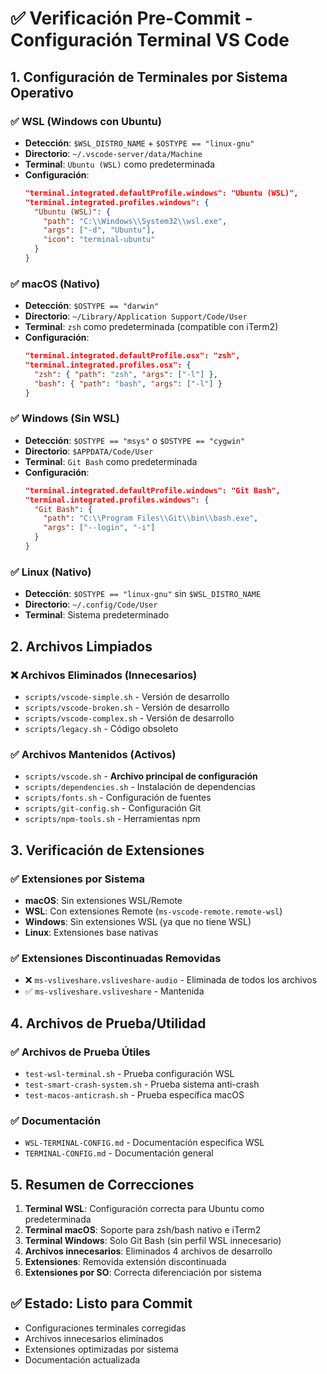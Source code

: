 # ✅ Verificación Pre-Commit - Configuración Terminal VS Code

## 1. Configuración de Terminales por Sistema Operativo

### ✅ WSL (Windows con Ubuntu)
- **Detección**: `$WSL_DISTRO_NAME` + `$OSTYPE == "linux-gnu"`
- **Directorio**: `~/.vscode-server/data/Machine`
- **Terminal**: `Ubuntu (WSL)` como predeterminada
- **Configuración**:
  ```json
  "terminal.integrated.defaultProfile.windows": "Ubuntu (WSL)",
  "terminal.integrated.profiles.windows": {
    "Ubuntu (WSL)": {
      "path": "C:\\Windows\\System32\\wsl.exe",
      "args": ["-d", "Ubuntu"],
      "icon": "terminal-ubuntu"
    }
  }
  ```

### ✅ macOS (Nativo)
- **Detección**: `$OSTYPE == "darwin"`
- **Directorio**: `~/Library/Application Support/Code/User`
- **Terminal**: `zsh` como predeterminada (compatible con iTerm2)
- **Configuración**:
  ```json
  "terminal.integrated.defaultProfile.osx": "zsh",
  "terminal.integrated.profiles.osx": {
    "zsh": { "path": "zsh", "args": ["-l"] },
    "bash": { "path": "bash", "args": ["-l"] }
  }
  ```

### ✅ Windows (Sin WSL)
- **Detección**: `$OSTYPE == "msys"` o `$OSTYPE == "cygwin"`
- **Directorio**: `$APPDATA/Code/User`
- **Terminal**: `Git Bash` como predeterminada
- **Configuración**:
  ```json
  "terminal.integrated.defaultProfile.windows": "Git Bash",
  "terminal.integrated.profiles.windows": {
    "Git Bash": {
      "path": "C:\\Program Files\\Git\\bin\\bash.exe",
      "args": ["--login", "-i"]
    }
  }
  ```

### ✅ Linux (Nativo)
- **Detección**: `$OSTYPE == "linux-gnu"` sin `$WSL_DISTRO_NAME`
- **Directorio**: `~/.config/Code/User`
- **Terminal**: Sistema predeterminado

## 2. Archivos Limpiados

### ❌ Archivos Eliminados (Innecesarios)
- `scripts/vscode-simple.sh` - Versión de desarrollo
- `scripts/vscode-broken.sh` - Versión de desarrollo
- `scripts/vscode-complex.sh` - Versión de desarrollo
- `scripts/legacy.sh` - Código obsoleto

### ✅ Archivos Mantenidos (Activos)
- `scripts/vscode.sh` - **Archivo principal de configuración**
- `scripts/dependencies.sh` - Instalación de dependencias
- `scripts/fonts.sh` - Configuración de fuentes
- `scripts/git-config.sh` - Configuración Git
- `scripts/npm-tools.sh` - Herramientas npm

## 3. Verificación de Extensiones

### ✅ Extensiones por Sistema
- **macOS**: Sin extensiones WSL/Remote
- **WSL**: Con extensiones Remote (`ms-vscode-remote.remote-wsl`)
- **Windows**: Sin extensiones WSL (ya que no tiene WSL)
- **Linux**: Extensiones base nativas

### ✅ Extensiones Discontinuadas Removidas
- ❌ `ms-vsliveshare.vsliveshare-audio` - Eliminada de todos los archivos
- ✅ `ms-vsliveshare.vsliveshare` - Mantenida

## 4. Archivos de Prueba/Utilidad

### ✅ Archivos de Prueba Útiles
- `test-wsl-terminal.sh` - Prueba configuración WSL
- `test-smart-crash-system.sh` - Prueba sistema anti-crash
- `test-macos-anticrash.sh` - Prueba específica macOS

### ✅ Documentación
- `WSL-TERMINAL-CONFIG.md` - Documentación específica WSL
- `TERMINAL-CONFIG.md` - Documentación general

## 5. Resumen de Correcciones

1. **Terminal WSL**: Configuración correcta para Ubuntu como predeterminada
2. **Terminal macOS**: Soporte para zsh/bash nativo e iTerm2
3. **Terminal Windows**: Solo Git Bash (sin perfil WSL innecesario)
4. **Archivos innecesarios**: Eliminados 4 archivos de desarrollo
5. **Extensiones**: Removida extensión discontinuada
6. **Extensiones por SO**: Correcta diferenciación por sistema

## ✅ Estado: Listo para Commit
- Configuraciones terminales corregidas
- Archivos innecesarios eliminados
- Extensiones optimizadas por sistema
- Documentación actualizada
